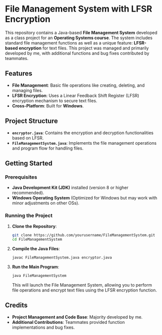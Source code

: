 # File Management System with LFSR Encryption

This repository contains a Java-based **File Management System** developed as a class project for an **Operating Systems course**. The system includes standard file management functions as well as a unique feature: **LFSR-based encryption** for text files. This project was managed and primarily developed by me, with additional functions and bug fixes contributed by teammates.

## Features

- **File Management**: Basic file operations like creating, deleting, and managing files.
- **LFSR Encryption**: Uses a Linear Feedback Shift Register (LFSR) encryption mechanism to secure text files.
- **Cross-Platform**: Built for **Windows**.

## Project Structure

- **`encryptor.java`**: Contains the encryption and decryption functionalities based on LFSR.
- **`FileManagementSystem.java`**: Implements the file management operations and program flow for handling files.

## Getting Started

### Prerequisites

- **Java Development Kit (JDK)** installed (version 8 or higher recommended).
- **Windows Operating System** (Optimized for Windows but may work with minor adjustments on other OSs).

### Running the Project

1. **Clone the Repository**:
   ```bash
   git clone https://github.com/yourusername/FileManagementSystem.git
   cd FileManagementSystem
   ```

2. **Compile the Java Files**:
   ```bash
   javac FileManagementSystem.java encryptor.java
   ```

3. **Run the Main Program**:
   ```bash
   java FileManagementSystem
   ```

   This will launch the File Management System, allowing you to perform file operations and encrypt text files using the LFSR encryption function.

## Credits

- **Project Management and Code Base**: Majority developed by me.
- **Additional Contributions**: Teammates provided function implementations and bug fixes.
